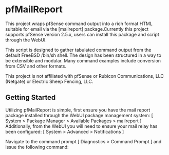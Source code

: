 # pfMailReport
This project wraps pfSense command output into a rich format HTML suitable for email via the [mailreport] package.Currently this project supports pfSense version 2.5.x, users can install this package and script through the WebUI.

This script is designed to gather tabulated command output from the default FreeBSD /bin/sh shell. The design has been structured in a way to be extensible and modular. Many command examples include conversion from CSV and other formats.

This project is not affiliated with pfSense or Rubicon Communications, LLC (Netgate) or Electric Sheep Fencing, LLC.

## Getting Started
Utilizing pfMailReport is simple, first ensure you have the mail report package installed through the WebUI package management system: [ System > Package Manager > Available Packages > mailreport ]
Additionally, from the WebUI you will need to ensure your mail relay has been configured:  [ System > Advanced > Notifications ]

Navigate to the command prompt [ Diagnostics > Command Prompt ] and issue the following command:

